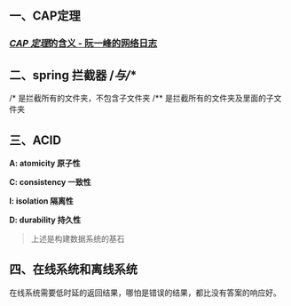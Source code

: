 ## 一、CAP定理

### [*CAP 定理*的含义 - 阮一峰的网络日志](https://www.baidu.com/link?url=6I1zOFA-EyE9CmhrGSdIsQN4Nj5Tlp3eUxTpwvBEaHSzNVQ7GC5ArNTmBUt_ztTPVl_P0S4q_ZKhf19w46-VOK&wd=&eqid=df93b13800077167000000055ec0ceb1)

## 二、spring 拦截器 /*与/**

/* 是拦截所有的文件夹，不包含子文件夹
/** 是拦截所有的文件夹及里面的子文件夹

## 三、ACID

**A: atomicity 原子性**

**C: consistency 一致性**

**I: isolation 隔离性**

**D: durability 持久性**

> 上述是构建数据系统的基石

## 四、在线系统和离线系统

在线系统需要低时延的返回结果，哪怕是错误的结果，都比没有答案的响应好。

